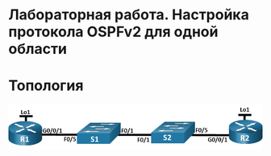 # Лабораторная работа. Настройка протокола OSPFv2 для одной области

# Топология

![Image alt](https://github.com/giendo152/network-basic/blob/main/practice/pra10/1.png)
